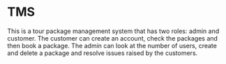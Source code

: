 # TMS
This is a tour package management system that has two roles: admin and customer.
The customer can create an account, check the packages and then book a package.
The admin can look at the number of users, create and delete a package and resolve issues raised by the customers.

